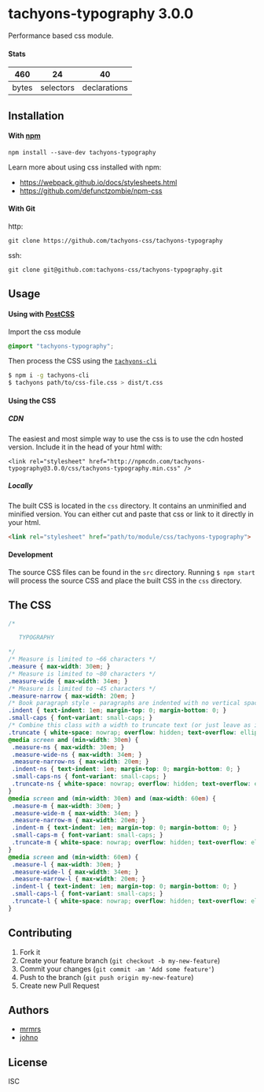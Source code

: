 # tachyons-typography 3.0.0

Performance based css module.

#### Stats

460 | 24 | 40
---|---|---
bytes | selectors | declarations

## Installation

#### With [npm](https://npmjs.com)

```
npm install --save-dev tachyons-typography
```

Learn more about using css installed with npm:
* https://webpack.github.io/docs/stylesheets.html
* https://github.com/defunctzombie/npm-css

#### With Git

http:
```
git clone https://github.com/tachyons-css/tachyons-typography
```

ssh:
```
git clone git@github.com:tachyons-css/tachyons-typography.git
```

## Usage

#### Using with [PostCSS](https://github.com/postcss/postcss)

Import the css module

```css
@import "tachyons-typography";
```

Then process the CSS using the [`tachyons-cli`](https://github.com/tachyons-css/tachyons-cli)

```sh
$ npm i -g tachyons-cli
$ tachyons path/to/css-file.css > dist/t.css
```

#### Using the CSS

##### CDN
The easiest and most simple way to use the css is to use the cdn hosted version. Include it in the head of your html with:

```
<link rel="stylesheet" href="http://npmcdn.com/tachyons-typography@3.0.0/css/tachyons-typography.min.css" />
```

##### Locally
The built CSS is located in the `css` directory. It contains an unminified and minified version.
You can either cut and paste that css or link to it directly in your html.

```html
<link rel="stylesheet" href="path/to/module/css/tachyons-typography">
```

#### Development

The source CSS files can be found in the `src` directory.
Running `$ npm start` will process the source CSS and place the built CSS in the `css` directory.

## The CSS

```css
/*

   TYPOGRAPHY

*/
/* Measure is limited to ~66 characters */
.measure { max-width: 30em; }
/* Measure is limited to ~80 characters */
.measure-wide { max-width: 34em; }
/* Measure is limited to ~45 characters */
.measure-narrow { max-width: 20em; }
/* Book paragraph style - paragraphs are indented with no vertical spacing. */
.indent { text-indent: 1em; margin-top: 0; margin-bottom: 0; }
.small-caps { font-variant: small-caps; }
/* Combine this class with a width to truncate text (or just leave as is to truncate at width of containing element. */
.truncate { white-space: nowrap; overflow: hidden; text-overflow: ellipsis; }
@media screen and (min-width: 30em) {
 .measure-ns { max-width: 30em; }
 .measure-wide-ns { max-width: 34em; }
 .measure-narrow-ns { max-width: 20em; }
 .indent-ns { text-indent: 1em; margin-top: 0; margin-bottom: 0; }
 .small-caps-ns { font-variant: small-caps; }
 .truncate-ns { white-space: nowrap; overflow: hidden; text-overflow: ellipsis; }
}
@media screen and (min-width: 30em) and (max-width: 60em) {
 .measure-m { max-width: 30em; }
 .measure-wide-m { max-width: 34em; }
 .measure-narrow-m { max-width: 20em; }
 .indent-m { text-indent: 1em; margin-top: 0; margin-bottom: 0; }
 .small-caps-m { font-variant: small-caps; }
 .truncate-m { white-space: nowrap; overflow: hidden; text-overflow: ellipsis; }
}
@media screen and (min-width: 60em) {
 .measure-l { max-width: 30em; }
 .measure-wide-l { max-width: 34em; }
 .measure-narrow-l { max-width: 20em; }
 .indent-l { text-indent: 1em; margin-top: 0; margin-bottom: 0; }
 .small-caps-l { font-variant: small-caps; }
 .truncate-l { white-space: nowrap; overflow: hidden; text-overflow: ellipsis; }
}
```

## Contributing

1. Fork it
2. Create your feature branch (`git checkout -b my-new-feature`)
3. Commit your changes (`git commit -am 'Add some feature'`)
4. Push to the branch (`git push origin my-new-feature`)
5. Create new Pull Request

## Authors

* [mrmrs](http://mrmrs.io)
* [johno](http://johnotander.com)

## License

ISC

